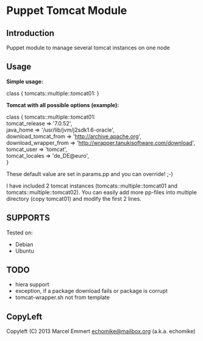 Puppet Tomcat Module
====================

Introduction
------------

Puppet module to manage several tomcat instances on one node

## Usage ##

**Simple usage:**

class { tomcats::multiple::tomcat01: }

**Tomcat with all possible options (example):**

class { tomcats::multiple::tomcat01:  
      tomcat_release => '7.0.52',  
      java_home => '/usr/lib/jvm/j2sdk1.6-oracle',  
      download_tomcat_from => 'http://archive.apache.org',  
      download_wrapper_from => 'http://wrapper.tanukisoftware.com/download',  
      tomcat_user => 'tomcat',  
      tomcat_locales => 'de_DE@euro',  
}

These default value are set in params.pp and you can override! ;-)

I have included 2 tomcat instances (tomcats::multiple::tomcat01 and tomcats::multiple::tomcat02). You can easily add more pp-files into multiple directory (copy tomcat01) and modify the first 2 lines.

SUPPORTS
--------
Tested on:
- Debian
- Ubuntu

TODO
----

 * hiera support
 * exception, if a package download fails or package is corrupt
 * tomcat-wrapper.sh not from template

CopyLeft
---------

Copyleft (C) 2013 Marcel Emmert <echomike@mailbox.org> (a.k.a. echomike)

